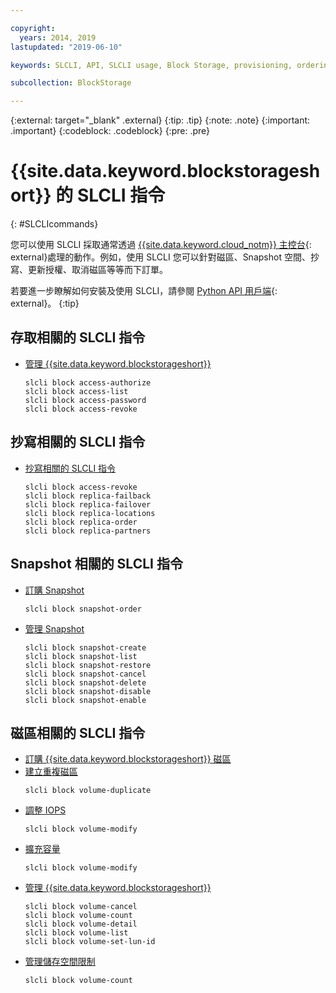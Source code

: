 ```yaml
---

copyright:
  years: 2014, 2019
lastupdated: "2019-06-10"

keywords: SLCLI, API, SLCLI usage, Block Storage, provisioning, ordering, managing

subcollection: BlockStorage

---
```

{:external: target="_blank" .external}
{:tip: .tip}
{:note: .note}
{:important: .important}
{:codeblock: .codeblock}
{:pre: .pre}

# {{site.data.keyword.blockstorageshort}} 的 SLCLI 指令
{: #SLCLIcommands}

您可以使用 SLCLI 採取通常透過 [{{site.data.keyword.cloud_notm}} 主控台](https://{DomainName}/){: external}處理的動作。例如，使用 SLCLI 您可以針對磁區、Snapshot 空間、抄寫、更新授權、取消磁區等等而下訂單。

若要進一步瞭解如何安裝及使用 SLCLI，請參閱 [Python API 用戶端](https://softlayer-python.readthedocs.io/en/latest/cli/){: external}。
{:tip}

## 存取相關的 SLCLI 指令
* [管理 {{site.data.keyword.blockstorageshort}}](/docs/infrastructure/BlockStorage?topic=BlockStorage-managingstorage)  
  ```
  slcli block access-authorize
  slcli block access-list
  slcli block access-password
  slcli block access-revoke
  ```

## 抄寫相關的 SLCLI 指令

* [抄寫相關的 SLCLI 指令](/docs/infrastructure/BlockStorage?topic=BlockStorage-replication#clicommands)
  ```
  slcli block access-revoke
  slcli block replica-failback
  slcli block replica-failover
  slcli block replica-locations
  slcli block replica-order
  slcli block replica-partners
  ```

## Snapshot 相關的 SLCLI 指令

* [訂購 Snapshot](/docs/infrastructure/BlockStorage?topic=BlockStorage-snapshots#ordering-snapshot-space-through-the-slcli)
  ```
  slcli block snapshot-order
  ```

* [管理 Snapshot](/docs/infrastructure/BlockStorage?topic=BlockStorage-managingSnapshots)
  ```
  slcli block snapshot-create
  slcli block snapshot-list
  slcli block snapshot-restore
  slcli block snapshot-cancel
  slcli block snapshot-delete
  slcli block snapshot-disable
  slcli block snapshot-enable
  ```

## 磁區相關的 SLCLI 指令

* [訂購 {{site.data.keyword.blockstorageshort}} 磁區](/docs/infrastructure/BlockStorage?topic=BlockStorage-orderingthroughCLI)
* [建立重複磁區](/docs/infrastructure/BlockStorage?topic=BlockStorage-duplicatevolume)
  ```
  slcli block volume-duplicate
  ```
* [調整 IOPS](/docs/infrastructure/BlockStorage?topic=BlockStorage-adjustingIOPS#steps)
  ```
  slcli block volume-modify
  ```
* [擴充容量](/docs/infrastructure/BlockStorage?topic=BlockStorage-expandingcapacity#steps)
  ```
  slcli block volume-modify
  ```
* [管理 {{site.data.keyword.blockstorageshort}}](/docs/infrastructure/BlockStorage?topic=BlockStorage-managingstorage)  
  ```
  slcli block volume-cancel
  slcli block volume-count
  slcli block volume-detail
  slcli block volume-list
  slcli block volume-set-lun-id
  ```
* [管理儲存空間限制](/docs/infrastructure/BlockStorage?topic=BlockStorage-managingstoragelimits)  
  ```
  slcli block volume-count
  ```
